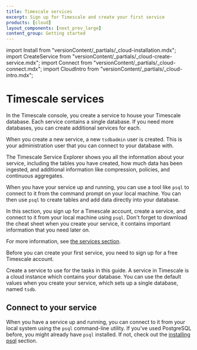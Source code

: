 ```yaml
---
title: Timescale services
excerpt: Sign up for Timescale and create your first service
products: [cloud]
layout_components: [next_prev_large]
content_group: Getting started
---
```


import Install from "versionContent/_partials/_cloud-installation.mdx";
import CreateService from "versionContent/_partials/_cloud-create-service.mdx";
import Connect from "versionContent/_partials/_cloud-connect.mdx";
import CloudIntro from "versionContent/_partials/_cloud-intro.mdx";

# Timescale services

<CloudIntro />

In the Timescale console, you create a service to house your Timescale
database. Each service contains a single database. If you need more
databases, you can create additional services for each.

When you create a new service, a new `tsdbadmin` user is created. This is your
administration user that you can connect to your database with.

The Timescale Service Explorer shows you all the information about your service,
including the tables you have created, how much data has been ingested, and
additional information like compression, policies, and continuous aggregates.

When you have your service up and running, you can use a tool like `psql` to
connect to it from the command prompt on your local machine. You can then use
`psql` to create tables and add data directly into your database.

In this section, you sign up for a Timescale account, create a service, and
connect to it from your local machine using `psql`. Don't forget to download the
cheat sheet when you create your service, it contains important information that
you need later on.

For more information, see
[the services section][services-how-to].

<Collapsible heading="Create your Timescale account" defaultExpanded={false}>

Before you can create your first service, you need to sign up for a free
Timescale account.

<Install />

</Collapsible>

<Collapsible heading="Create your first service" defaultExpanded={false}>

Create a service to use for the tasks in this guide. A service in Timescale is a
cloud instance which contains your database. You can use the default values when
you create your service, which sets up a single database, named `tsdb`.

<CreateService demoData={false} />

</Collapsible>

## Connect to your service

When you have a service up and running, you can connect to it from your local
system using the `psql` command-line utility. If you've used PostgreSQL before,
you might already have `psql` installed. If not, check out the
[installing psql][install-psql] section.

<Collapsible heading="Connecting to your service" headingLevel={3}>

<Connect />

</Collapsible>

[services-how-to]: /use-timescale/:currentVersion:/services/
[install-psql]: /use-timescale/:currentVersion:/integrations/query-admin/psql/
